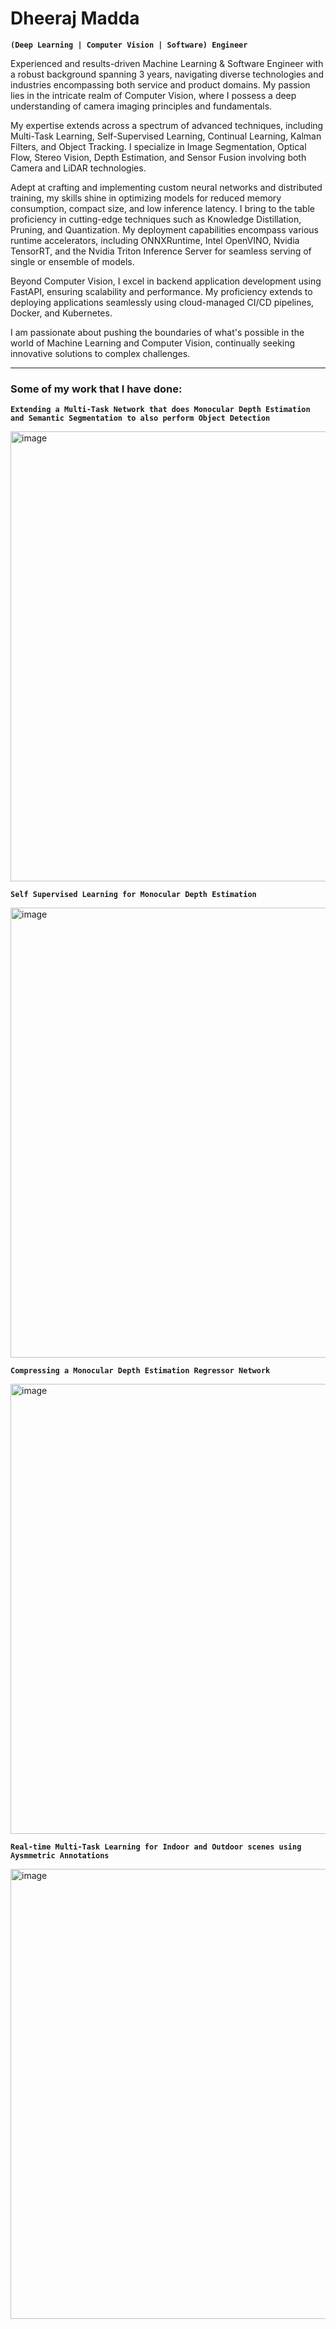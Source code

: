 # Dheeraj Madda

**`(Deep Learning | Computer Vision | Software) Engineer`**

Experienced and results-driven Machine Learning & Software Engineer with a robust background spanning 3 years, navigating diverse technologies and industries encompassing both service and product domains. My passion lies in the intricate realm of Computer Vision, where I possess a deep understanding of camera imaging principles and fundamentals.

My expertise extends across a spectrum of advanced techniques, including Multi-Task Learning, Self-Supervised Learning, Continual Learning, Kalman Filters, and Object Tracking. I specialize in Image Segmentation, Optical Flow, Stereo Vision, Depth Estimation, and Sensor Fusion involving both Camera and LiDAR technologies.

Adept at crafting and implementing custom neural networks and distributed training, my skills shine in optimizing models for reduced memory consumption, compact size, and low inference latency. I bring to the table proficiency in cutting-edge techniques such as Knowledge Distillation, Pruning, and Quantization. My deployment capabilities encompass various runtime accelerators, including ONNXRuntime, Intel OpenVINO, Nvidia TensorRT, and the Nvidia Triton Inference Server for seamless serving of single or ensemble of models.

Beyond Computer Vision, I excel in backend application development using FastAPI, ensuring scalability and performance. My proficiency extends to deploying applications seamlessly using cloud-managed CI/CD pipelines, Docker, and Kubernetes.

I am passionate about pushing the boundaries of what's possible in the world of Machine Learning and Computer Vision, continually seeking innovative solutions to complex challenges.

---

### Some of my work that I have done:

**`Extending a Multi-Task Network that does Monocular Depth Estimation and Semantic Segmentation to also perform Object Detection`**

<img width="720" alt="image" src="https://github.com/DheerajMadda/DheerajMadda/assets/50489165/9faa057f-071b-4de7-a4d7-eb93fcd88f59">


**`Self Supervised Learning for Monocular Depth Estimation`**

<img width="720" alt="image" src="https://github.com/DheerajMadda/DheerajMadda/assets/50489165/97f61d82-3535-4ed1-9413-183b5576061e">


**`Compressing a Monocular Depth Estimation Regressor Network`**

<img width="720" alt="image" src="https://github.com/DheerajMadda/DheerajMadda/assets/50489165/b00cfded-aaf1-4710-8f7a-9a4b2945fd8d">


**`Real-time Multi-Task Learning for Indoor and Outdoor scenes using Aysmmetric Annotations`**

<img width="720" alt="image" src="https://github.com/DheerajMadda/DheerajMadda/assets/50489165/956abe52-7bd2-445a-b8f1-b4933c0b9f2c">


<!--
**DheerajMadda/DheerajMadda** is a ✨ _special_ ✨ repository because its `README.md` (this file) appears on your GitHub profile.

Here are some ideas to get you started:

- 🔭 I’m currently working on ...
- 🌱 I’m currently learning ...
- 👯 I’m looking to collaborate on ...
- 🤔 I’m looking for help with ...
- 💬 Ask me about ...
- 📫 How to reach me: ...
- 😄 Pronouns: ...
- ⚡ Fun fact: ...
-->
